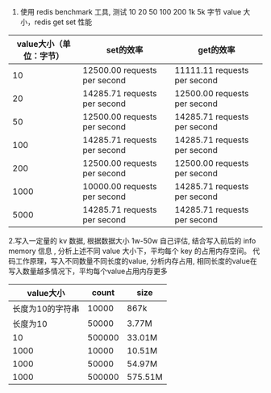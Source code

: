 1. 使用 redis benchmark 工具, 测试 10 20 50 100 200 1k 5k 字节 value 大小，redis get set 性能

| value大小（单位：字节） | set的效率 | get的效率 |
| --- | --- | --- |
| 10 | 12500.00 requests per second | 11111.11 requests per second |
| 20 | 14285.71 requests per second | 12500.00 requests per second |
| 50 | 12500.00 requests per second | 14285.71 requests per second |
| 100 | 14285.71 requests per second | 14285.71 requests per second |
| 200 | 12500.00 requests per second | 12500.00 requests per second |
| 1000 | 10000.00 requests per second | 14285.71 requests per second |
| 5000 | 14285.71 requests per second | 14285.71 requests per second |
2.写入一定量的 kv 数据, 根据数据大小 1w-50w 自己评估, 结合写入前后的 info memory 信息 , 分析上述不同 value 大小下，平均每个 key 的占用内存空间。 代码工作原理，写入不同数量不同长度的value, 分析内存占用,  相同长度的value在写入数量越多情况下，平均每个value占用内存更多

| value大小 | count  | size  |
| --- | --- | --- |
| 长度为10的字符串 | 10000 | 867k |
| 长度为10 | 50000 | 3.77M |
| 10 | 500000 | 33.01M |
| 1000 | 10000 | 10.51M |
| 1000 | 50000 | 54.97M |
| 1000 | 500000 | 575.51M |

